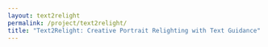 ```yaml
---
layout: text2relight
permalink: /project/text2relight/
title: "Text2Relight: Creative Portrait Relighting with Text Guidance"
---
```

